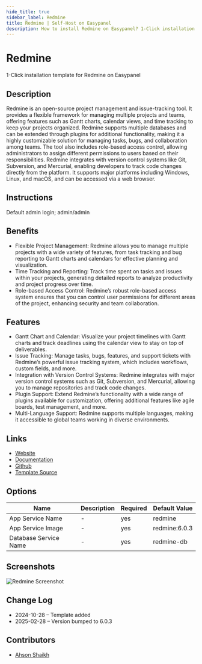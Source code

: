 ```yaml
---
hide_title: true
sidebar_label: Redmine
title: Redmine | Self-Host on Easypanel
description: How to install Redmine on Easypanel? 1-Click installation template for Redmine on Easypanel
---
```


<!-- generated -->

# Redmine

1-Click installation template for Redmine on Easypanel

## Description

Redmine is an open-source project management and issue-tracking tool. It provides a flexible framework for managing multiple projects and teams, offering features such as Gantt charts, calendar views, and time tracking to keep your projects organized. Redmine supports multiple databases and can be extended through plugins for additional functionality, making it a highly customizable solution for managing tasks, bugs, and collaboration among teams. The tool also includes role-based access control, allowing administrators to assign different permissions to users based on their responsibilities. Redmine integrates with version control systems like Git, Subversion, and Mercurial, enabling developers to track code changes directly from the platform. It supports major platforms including Windows, Linux, and macOS, and can be accessed via a web browser.

## Instructions

Default admin login; admin/admin

## Benefits

- Flexible Project Management: Redmine allows you to manage multiple projects with a wide variety of features, from task tracking and bug reporting to Gantt charts and calendars for effective planning and visualization.
- Time Tracking and Reporting: Track time spent on tasks and issues within your projects, generating detailed reports to analyze productivity and project progress over time.
- Role-based Access Control: Redmine’s robust role-based access system ensures that you can control user permissions for different areas of the project, enhancing security and team collaboration.

## Features

- Gantt Chart and Calendar: Visualize your project timelines with Gantt charts and track deadlines using the calendar view to stay on top of deliverables.
- Issue Tracking: Manage tasks, bugs, features, and support tickets with Redmine’s powerful issue tracking system, which includes workflows, custom fields, and more.
- Integration with Version Control Systems: Redmine integrates with major version control systems such as Git, Subversion, and Mercurial, allowing you to manage repositories and track code changes.
- Plugin Support: Extend Redmine’s functionality with a wide range of plugins available for customization, offering additional features like agile boards, test management, and more.
- Multi-Language Support: Redmine supports multiple languages, making it accessible to global teams working in diverse environments.

## Links

- [Website](https://www.redmine.org/)
- [Documentation](https://www.redmine.org/guide)
- [Github](https://github.com/redmine/redmine)
- [Template Source](https://github.com/easypanel-io/templates/tree/main/templates/redmine)

## Options

Name | Description | Required | Default Value
-|-|-|-
App Service Name | - | yes | redmine
App Service Image | - | yes | redmine:6.0.3
Database Service Name | - | yes | redmine-db

## Screenshots

![Redmine Screenshot](./assets/screenshot.png)

## Change Log

- 2024-10-28 – Template added
- 2025-02-28 – Version bumped to 6.0.3

## Contributors

- [Ahson Shaikh](https://github.com/Ahson-Shaikh)
